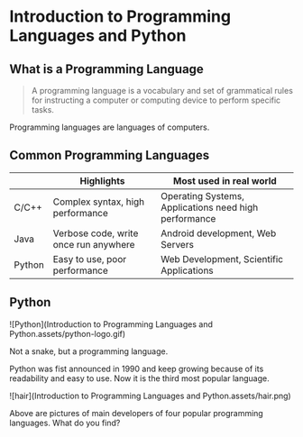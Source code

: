# Introduction to Programming Languages and Python

##  What is a Programming Language

> A programming language is a vocabulary and set of grammatical rules for instructing a computer or computing device to perform specific tasks.

Programming languages are languages of computers.

## Common Programming Languages

|        | Highlights                            | Most used in real world                               |
| ------ | ------------------------------------- | ----------------------------------------------------- |
| C/C++  | Complex syntax, high performance      | Operating Systems, Applications need high performance |
| Java   | Verbose code, write once run anywhere | Android development, Web Servers                      |
| Python | Easy to use, poor performance         | Web Development, Scientific Applications              |

## Python

![Python](Introduction to Programming Languages and Python.assets/python-logo.gif)

Not a snake, but a programming language.

Python was fist announced in 1990 and keep growing because of its readability and easy to use. Now it is the third most popular language.

![hair](Introduction to Programming Languages and Python.assets/hair.png)

Above are pictures of main developers of four popular programming languages. What do you find?


